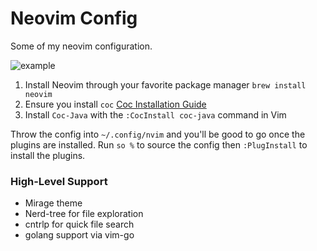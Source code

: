 # Neovim Config
Some of my neovim configuration.

![example](https://i.imgur.com/MIWi5WK.png)

1) Install Neovim through your favorite package manager `brew install neovim`
2) Ensure you install `coc` [Coc Installation Guide](https://github.com/neoclide/coc.nvim)
3) Install `Coc-Java` with the `:CocInstall coc-java` command in Vim

Throw the config into `~/.config/nvim` and you'll be good to go once the plugins are installed.
Run `so %` to source the config then `:PlugInstall` to install the plugins. 

### High-Level Support
- Mirage theme
- Nerd-tree for file exploration
- cntrlp for quick file search
- golang support via vim-go
